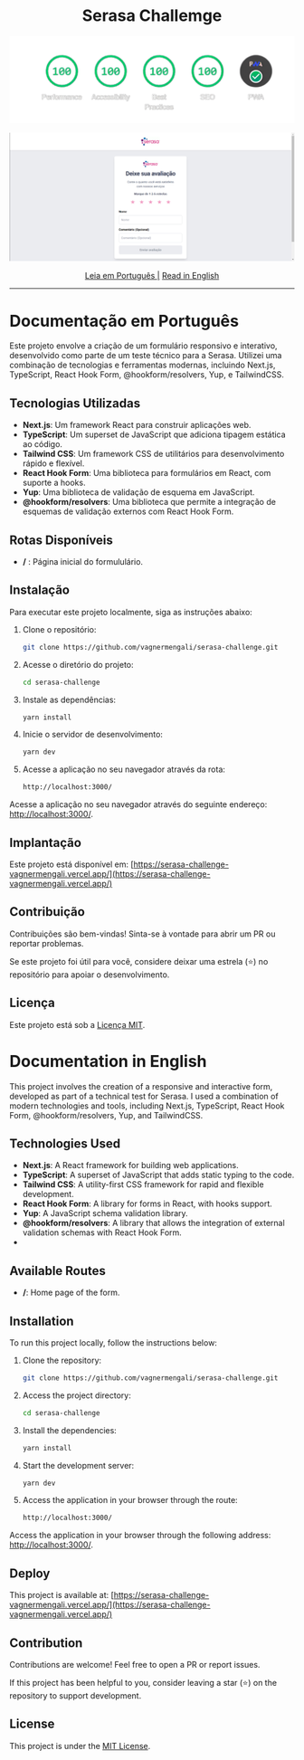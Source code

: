 <h1 align="center">
 Serasa Challemge
</h1>

[![Banner](https://github.com/vagnermengali/serasa-challenge/blob/main/public/perfomace.webp)](https://pagespeed.web.dev/analysis/https-serasa-challenge-vagnermengali-vercel-app/a5i1ffpe59?form_factor=desktop)

[![Banner](https://github.com/vagnermengali/serasa-challenge/blob/main/public/banner-github.png)](https://serasa-challenge-vagnermengali.vercel.app/)

<div align="center">
   <a href="#documentação-em-português">Leia em Português |</a>
  <a href="#documentation-in-english">Read in English</a>
</div>

---

# Documentação em Português

Este projeto envolve a criação de um formulário responsivo e interativo, desenvolvido como parte de um teste técnico para a Serasa. Utilizei uma combinação de tecnologias e ferramentas modernas, incluindo Next.js, TypeScript, React Hook Form, @hookform/resolvers, Yup, e TailwindCSS.

## Tecnologias Utilizadas

- **Next.js**: Um framework React para construir aplicações web.
- **TypeScript**: Um superset de JavaScript que adiciona tipagem estática ao código.
- **Tailwind CSS**: Um framework CSS de utilitários para desenvolvimento rápido e flexível.
- **React Hook Form**: Uma biblioteca para formulários em React, com suporte a hooks.
- **Yup**: Uma biblioteca de validação de esquema em JavaScript.
- **@hookform/resolvers**: Uma biblioteca que permite a integração de esquemas de validação externos com React Hook Form.

## Rotas Disponíveis

- **/** : Página inicial do formululário.

## Instalação

Para executar este projeto localmente, siga as instruções abaixo:

1. Clone o repositório:

   ```bash
   git clone https://github.com/vagnermengali/serasa-challenge.git
   ```

2. Acesse o diretório do projeto:

   ```bash
   cd serasa-challenge
   ```

3. Instale as dependências:

   ```bash
   yarn install
   ```

4. Inicie o servidor de desenvolvimento:

   ```bash
   yarn dev
   ```

5. Acesse a aplicação no seu navegador através da rota:

   ```bash
   http://localhost:3000/
   ```

Acesse a aplicação no seu navegador através do seguinte endereço: [http://localhost:3000/](http://localhost:3000/).

## Implantação

Este projeto está disponível em: [https://serasa-challenge-vagnermengali.vercel.app/](https://serasa-challenge-vagnermengali.vercel.app/)

## Contribuição

Contribuições são bem-vindas! Sinta-se à vontade para abrir um PR ou reportar problemas.

Se este projeto foi útil para você, considere deixar uma estrela (⭐) no repositório para apoiar o desenvolvimento.

## Licença

Este projeto está sob a [Licença MIT](https://opensource.org/licenses/MIT).

# Documentation in English

This project involves the creation of a responsive and interactive form, developed as part of a technical test for Serasa. I used a combination of modern technologies and tools, including Next.js, TypeScript, React Hook Form, @hookform/resolvers, Yup, and TailwindCSS.

## Technologies Used

- **Next.js**: A React framework for building web applications.
- **TypeScript**: A superset of JavaScript that adds static typing to the code.
- **Tailwind CSS**: A utility-first CSS framework for rapid and flexible development.
- **React Hook Form**: A library for forms in React, with hooks support.
- **Yup**: A JavaScript schema validation library.
- **@hookform/resolvers**: A library that allows the integration of external validation schemas with React Hook Form.
- 
## Available Routes

- **/**: Home page of the form.

## Installation

To run this project locally, follow the instructions below:

1. Clone the repository:

   ```bash
   git clone https://github.com/vagnermengali/serasa-challenge.git

2. Access the project directory:

   ```bash
   cd serasa-challenge

3. Install the dependencies:

   ```bash
   yarn install

4. Start the development server:

   ```bash
   yarn dev

5. Access the application in your browser through the route:

   ```bash
   http://localhost:3000/

Access the application in your browser through the following address: [http://localhost:3000/](http://localhost:3000/).

## Deploy

This project is available at: [https://serasa-challenge-vagnermengali.vercel.app/](https://serasa-challenge-vagnermengali.vercel.app/)

## Contribution

Contributions are welcome! Feel free to open a PR or report issues.

If this project has been helpful to you, consider leaving a star (⭐) on the repository to support development.

## License

This project is under the [MIT License](https://opensource.org/licenses/MIT).
